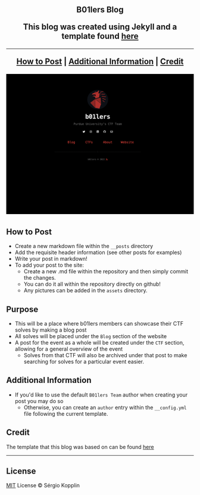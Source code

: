 <p align="center">
    <h2 align="center">B01lers Blog
</p>

<p align="center">This blog was created using Jekyll and a template found <a href=https://github.com/sergiokopplin/indigo>here<a> </p>

***

<p align="center">
    <b><a href="README.md#how-to-post">How to Post</a></b>
    |
    <b><a href="README.md#additional-information">Additional Information</a></b>
    |
    <b><a href="README.md#credit">Credit</a></b>
</p>

<p align="center">
    <img src=assets/images/Website-Screenshot.png />
</p>

## How to Post

- Create a new markdown file within the ```__posts``` directory
- Add the requisite header information (see other posts for examples)
- Write your post in markdown! 
- To add your post to the site:
    - Create a new .md file within the repository and then simply commit the changes. 
    - You can do it all within the repository directly on github! 
    - Any pictures can be added in the ```assets``` directory.

## Purpose

- This will be a place where b01lers members can showcase their CTF solves by making a blog post
- All solves will be placed under the ```Blog``` section of the website
- A post for the event as a whole will be created under the ```CTF``` section, allowing for a general overview of the event
    - Solves from that CTF will also be archived under that post to make searching for solves for a particular event easier. 

## Additional Information

 - If you'd like to use the default ```B01lers Team``` author when creating your post you may do so
    - Otherwise, you can create an ```author``` entry within the ```__config.yml``` file following the current template. 

## Credit

The template that this blog was based on can be found <a href=https://github.com/sergiokopplin/indigo>here<a>

---
## License

[MIT](https://kopplin.mit-license.org/) License © Sérgio Kopplin
